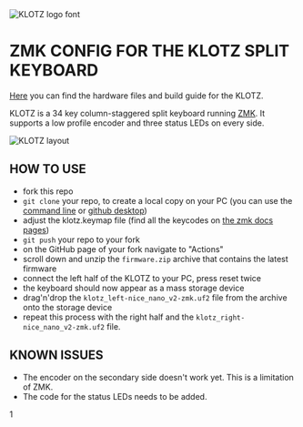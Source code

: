 <picture>
  <source media="(prefers-color-scheme: dark)" srcset="/docs/images/KLOTZ_font_dark.svg">
  <source media="(prefers-color-scheme: light)" srcset="/docs/images/KLOTZ_font_bright.svg">
  <img alt="KLOTZ logo font" src="/docs/images/KLOTZ_font_bright.svg">
</picture>

# ZMK CONFIG FOR THE KLOTZ SPLIT KEYBOARD

[Here](https://github.com/GEIGEIGEIST/klotz) you can find the hardware files and build guide for the KLOTZ.

KLOTZ is a 34 key column-staggered split keyboard running [ZMK](https://zmk.dev/). It supports a low profile encoder and three status LEDs on every side.

![KLOTZ layout](/docs/images/KLOTZ_layout.svg)


## HOW TO USE

- fork this repo
- `git clone` your repo, to create a local copy on your PC (you can use the [command line](https://www.atlassian.com/git/tutorials) or [github desktop](https://desktop.github.com/))
- adjust the klotz.keymap file (find all the keycodes on [the zmk docs pages](https://zmk.dev/docs/codes/))
- `git push` your repo to your fork
- on the GitHub page of your fork navigate to "Actions"
- scroll down and unzip the `firmware.zip` archive that contains the latest firmware
- connect the left half of the KLOTZ to your PC, press reset twice
- the keyboard should now appear as a mass storage device
- drag'n'drop the `klotz_left-nice_nano_v2-zmk.uf2` file from the archive onto the storage device
- repeat this process with the right half and the `klotz_right-nice_nano_v2-zmk.uf2` file.


## KNOWN ISSUES

- The encoder on the secondary side doesn't work yet. This is a limitation of ZMK.
- The code for the status LEDs needs to be added.



1
